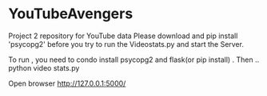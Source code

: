 # YouTubeAvengers
Project 2 repository for YouTube data
Please download and pip install 'psycopg2' before you try to run the Videostats.py and start the Server.

To run , you need to condo install psycopg2 and flask(or pip install) . Then .. python video stats.py 

Open browser http://127.0.0.1:5000/

